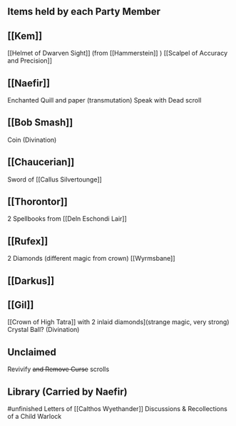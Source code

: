 ## Items held by each Party Member
## [[Kem]]
[[Helmet of Dwarven Sight]] (from [[Hammerstein]] )
[[Scalpel of Accuracy and Precision]]

## [[Naefir]]
Enchanted Quill and paper (transmutation)
Speak with Dead scroll

## [[Bob Smash]]
Coin (Divination)

## [[Chaucerian]]
Sword of [[Callus Silvertounge]]

## [[Thorontor]]
2 Spellbooks from [[Deln Eschondi Lair]]

## [[Rufex]]
2 Diamonds (different magic from crown)
[[Wyrmsbane]]

## [[Darkus]]

## [[Gil]]
[[Crown of High Tatra]] with 2 inlaid diamonds](strange magic, very strong)
Crystal Ball? (Divination)

## Unclaimed
Revivify ~~and Remove Curse~~ scrolls

## Library (Carried by Naefir)
#unfinished 
Letters of [[Calthos Wyethander]]
Discussions & Recollections of a Child Warlock
